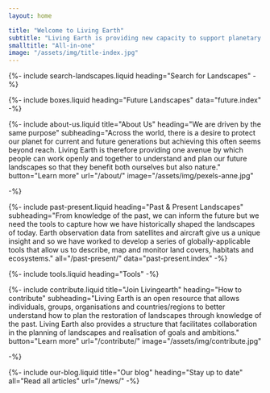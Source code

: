 ```yaml
---
layout: home

title: "Welcome to Living Earth"
subtitle: "Living Earth is providing new capacity to support planetary restoration, primarily through use of Earth observations."
smalltitle: "All-in-one"
image: "/assets/img/title-index.jpg"
---
```


{%-
include search-landscapes.liquid
heading="Search for Landscapes"
-%}

{%-
include boxes.liquid
heading="Future Landscapes"
data="future.index"
-%}

{%-
include about-us.liquid
title="About Us"
heading="We are driven by the same purpose"
subheading="Across the world, there is a desire to protect our planet for current and future generations but achieving this often seems beyond reach. Living Earth is therefore providing one avenue by which people can work openly and together to understand and plan our future landscapes so that they benefit both ourselves but also nature."
button="Learn more" url="/about/"
image="/assets/img/pexels-anne.jpg"

-%}

{%-
include past-present.liquid
heading="Past & Present Landscapes"
subheading="From knowledge of the past, we can inform the future but we need the tools to capture how we have historically shaped the landscapes of today. Earth observation data from satellites and aircraft give us a unique insight and so we have worked to develop a series of globally-applicable tools that allow us to describe, map and monitor land covers, habitats and ecosystems."
all="/past-present/"
data="past-present.index"
-%}

{%-
include tools.liquid
heading="Tools"
-%}

{%-
include contribute.liquid
title="Join Livingearth"
heading="How to contribute"
subheading="Living Earth is an open resource that allows individuals, groups, organisations and countries/regions to better understand how to plan the restoration of landscapes through knowledge of the past. Living Earth also provides a structure that facilitates collaboration in the planning of landscapes and realisation of goals and ambitions."
button="Learn more" url="/contribute/"
image="/assets/img/contribute.jpg"

-%}

{%-
include our-blog.liquid
title="Our blog"
heading="Stay up to date"
all="Read all articles" url="/news/"
-%}